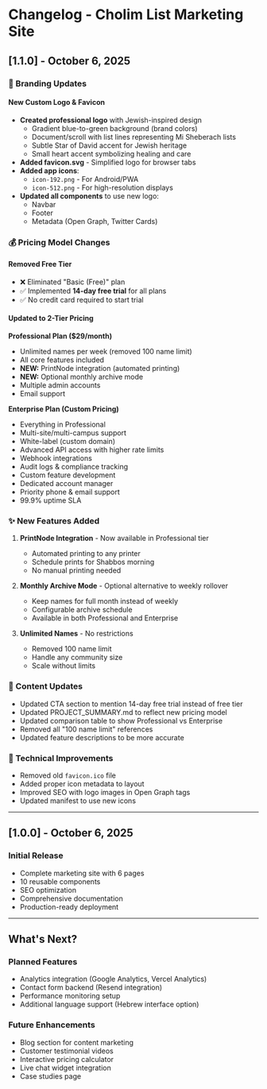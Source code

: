 # Changelog - Cholim List Marketing Site

## [1.1.0] - October 6, 2025

### 🎨 Branding Updates

#### New Custom Logo & Favicon
- **Created professional logo** with Jewish-inspired design
  - Gradient blue-to-green background (brand colors)
  - Document/scroll with list lines representing Mi Sheberach lists
  - Subtle Star of David accent for Jewish heritage
  - Small heart accent symbolizing healing and care
- **Added favicon.svg** - Simplified logo for browser tabs
- **Added app icons**:
  - `icon-192.png` - For Android/PWA
  - `icon-512.png` - For high-resolution displays
- **Updated all components** to use new logo:
  - Navbar
  - Footer
  - Metadata (Open Graph, Twitter Cards)

### 💰 Pricing Model Changes

#### Removed Free Tier
- ❌ Eliminated "Basic (Free)" plan
- ✅ Implemented **14-day free trial** for all plans
- ✅ No credit card required to start trial

#### Updated to 2-Tier Pricing

**Professional Plan ($29/month)**
- Unlimited names per week (removed 100 name limit)
- All core features included
- **NEW:** PrintNode integration (automated printing)
- **NEW:** Optional monthly archive mode
- Multiple admin accounts
- Email support

**Enterprise Plan (Custom Pricing)**
- Everything in Professional
- Multi-site/multi-campus support
- White-label (custom domain)
- Advanced API access with higher rate limits
- Webhook integrations
- Audit logs & compliance tracking
- Custom feature development
- Dedicated account manager
- Priority phone & email support
- 99.9% uptime SLA

### ✨ New Features Added

1. **PrintNode Integration** - Now available in Professional tier
   - Automated printing to any printer
   - Schedule prints for Shabbos morning
   - No manual printing needed

2. **Monthly Archive Mode** - Optional alternative to weekly rollover
   - Keep names for full month instead of weekly
   - Configurable archive schedule
   - Available in both Professional and Enterprise

3. **Unlimited Names** - No restrictions
   - Removed 100 name limit
   - Handle any community size
   - Scale without limits

### 📝 Content Updates

- Updated CTA section to mention 14-day free trial instead of free tier
- Updated PROJECT_SUMMARY.md to reflect new pricing model
- Updated comparison table to show Professional vs Enterprise
- Removed all "100 name limit" references
- Updated feature descriptions to be more accurate

### 🔧 Technical Improvements

- Removed old `favicon.ico` file
- Added proper icon metadata to layout
- Improved SEO with logo images in Open Graph tags
- Updated manifest to use new icons

---

## [1.0.0] - October 6, 2025

### Initial Release
- Complete marketing site with 6 pages
- 10 reusable components
- SEO optimization
- Comprehensive documentation
- Production-ready deployment

---

## What's Next?

### Planned Features
- Analytics integration (Google Analytics, Vercel Analytics)
- Contact form backend (Resend integration)
- Performance monitoring setup
- Additional language support (Hebrew interface option)

### Future Enhancements
- Blog section for content marketing
- Customer testimonial videos
- Interactive pricing calculator
- Live chat widget integration
- Case studies page

